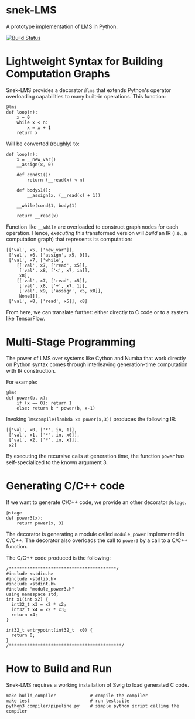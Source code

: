 # snek-LMS
A prototype implementation of [LMS](https://scala-lms.github.io) in Python.

[![Build Status](https://travis-ci.org/jmd1011/snek-LMS.svg?branch=master)](https://travis-ci.org/jmd1011/snek-LMS)

# Lightweight Syntax for Building Computation Graphs

Snek-LMS provides a decorator `@lms` that extends Python's operator overloading capabilities to many built-in operations. This function:

	@lms
	def loop(n):
	    x = 0
	    while x < n:
	        x = x + 1
	    return x

Will be converted (roughly) to:

	def loop(n):
        x = __new_var()
        __assign(x, 0)

        def cond$1():
            return (__read(x) < n)

        def body$1():
            __assign(x, (__read(x) + 1))

        __while(cond$1, body$1)

        return __read(x)

Function like `__while` are overloaded to construct graph
nodes for each operation. Hence, *executing* this transformed
version will *build* an IR (i.e., a computation graph) that
represents its computation:

	[['val', x5, ['new_var']],
	 ['val', x6, ['assign', x5, 0]],
	 ['val', x7, ['while',
	    [['val', x7, ['read', x5]],
	     ['val', x8, ['<', x7, in]],
	     x8],
	    [['val', x7, ['read', x5]],
	     ['val', x8, ['+', x7, 1]],
	     ['val', x9, ['assign', x5, x8]],
	     None]]],
	 ['val', x8, ['read', x5]], x8]

From here, we can translate further: either directly to C code
or to a system like TensorFlow.


# Multi-Stage Programming

The power of LMS over systems like Cython and Numba that work
directly on Python syntax comes through interleaving
generation-time computation with IR construction.

For example:

	@lms
	def power(b, x):
	    if (x == 0): return 1
	    else: return b * power(b, x-1)

Invoking `lmscompile(lambda x: power(x,3))` produces the
following IR:

	[['val', x0, ['*', in, 1]],
	 ['val', x1, ['*', in, x0]],
	 ['val', x2, ['*', in, x1]],
	 x2]

By executing the recursive calls at generation time,
the function `power` has self-specialized to the
known argument 3.

# Generating C/C++ code

If we want to generate C/C++ code, we provide an other decorator `@stage`.

	@stage
	def power3(x):
	    return power(x, 3)

The decorator is generating a module called `module_power` implemented in C/C++. The decorator also overloads the call to `power3` by a call to a C/C++ function.

The C/C++ code produced is the following:

	/*****************************************/
	#include <stdio.h>
	#include <stdlib.h>
	#include <stdint.h>
	#include "module_power3.h"
	using namespace std;
	int x1(int x2) {
	  int32_t x3 = x2 * x2;
	  int32_t x4 = x2 * x3;
	  return x4;
	}

	int32_t entrypoint(int32_t  x0) {
	  return 0;
	}
	/*******************************************/

# How to Build and Run

Snek-LMS requires a working installation of Swig to load generated C code.

    make build_compiler             # compile the compiler
    make test                       # run testsuite
    python3 compiler/pipeline.py    # simple python script calling the compiler
